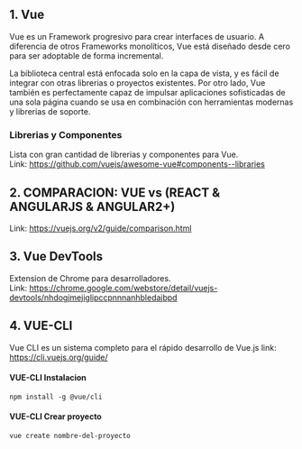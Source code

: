 

## 1. Vue
Vue es un Framework progresivo para crear interfaces de usuario. 
A diferencia de otros Frameworks monolíticos, Vue está diseñado desde cero para ser adoptable de forma incremental. 

La biblioteca central está enfocada solo en la capa de vista, y es fácil de integrar con otras librerias o proyectos existentes. 
Por otro lado, Vue también es perfectamente capaz de impulsar aplicaciones sofisticadas de una sola página 
cuando se usa en combinación con herramientas modernas y librerias de soporte.  


### Librerias y Componentes
Lista con gran cantidad de librerias y componentes para Vue.  
Link: https://github.com/vuejs/awesome-vue#components--libraries

## 2. COMPARACION: VUE vs (REACT & ANGULARJS & ANGULAR2+)

Link: https://vuejs.org/v2/guide/comparison.html


## 3. Vue DevTools
Extension de Chrome para desarrolladores.  
Link: https://chrome.google.com/webstore/detail/vuejs-devtools/nhdogjmejiglipccpnnnanhbledajbpd

## 4. VUE-CLI
Vue CLI es un sistema completo para el rápido desarrollo de Vue.js
link: https://cli.vuejs.org/guide/

#### VUE-CLI Instalacion
`npm install -g @vue/cli`  

#### VUE-CLI Crear proyecto

`vue create nombre-del-proyecto`

